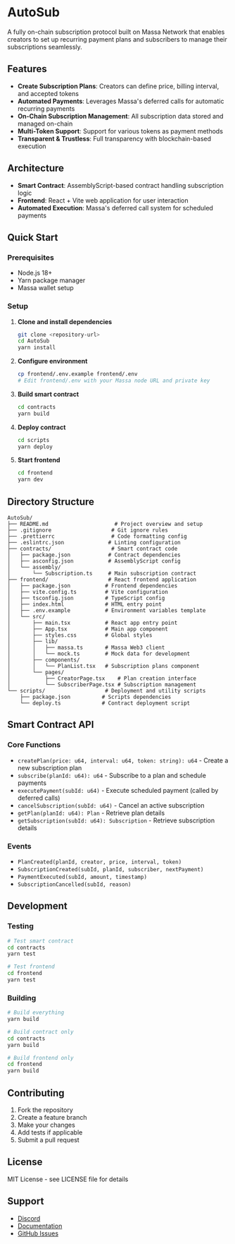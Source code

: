 # AutoSub

A fully on-chain subscription protocol built on Massa Network that enables creators to set up recurring payment plans and subscribers to manage their subscriptions seamlessly.

## Features

- **Create Subscription Plans**: Creators can define price, billing interval, and accepted tokens
- **Automated Payments**: Leverages Massa's deferred calls for automatic recurring payments
- **On-Chain Subscription Management**: All subscription data stored and managed on-chain
- **Multi-Token Support**: Support for various tokens as payment methods
- **Transparent & Trustless**: Full transparency with blockchain-based execution

## Architecture

- **Smart Contract**: AssemblyScript-based contract handling subscription logic
- **Frontend**: React + Vite web application for user interaction
- **Automated Execution**: Massa's deferred call system for scheduled payments

## Quick Start

### Prerequisites

- Node.js 18+
- Yarn package manager
- Massa wallet setup

### Setup

1. **Clone and install dependencies**
   ```bash
   git clone <repository-url>
   cd AutoSub
   yarn install
   ```

2. **Configure environment**
   ```bash
   cp frontend/.env.example frontend/.env
   # Edit frontend/.env with your Massa node URL and private key
   ```

3. **Build smart contract**
   ```bash
   cd contracts
   yarn build
   ```

4. **Deploy contract**
   ```bash
   cd scripts
   yarn deploy
   ```

5. **Start frontend**
   ```bash
   cd frontend
   yarn dev
   ```

## Directory Structure

```
AutoSub/
├── README.md                     # Project overview and setup
├── .gitignore                   # Git ignore rules
├── .prettierrc                  # Code formatting config
├── .eslintrc.json              # Linting configuration
├── contracts/                   # Smart contract code
│   ├── package.json            # Contract dependencies
│   ├── asconfig.json           # AssemblyScript config
│   └── assembly/
│       └── Subscription.ts     # Main subscription contract
├── frontend/                   # React frontend application
│   ├── package.json           # Frontend dependencies
│   ├── vite.config.ts         # Vite configuration
│   ├── tsconfig.json          # TypeScript config
│   ├── index.html             # HTML entry point
│   ├── .env.example           # Environment variables template
│   └── src/
│       ├── main.tsx           # React app entry point
│       ├── App.tsx            # Main app component
│       ├── styles.css         # Global styles
│       ├── lib/
│       │   ├── massa.ts       # Massa Web3 client
│       │   └── mock.ts        # Mock data for development
│       ├── components/
│       │   └── PlanList.tsx   # Subscription plans component
│       └── pages/
│           ├── CreatorPage.tsx    # Plan creation interface
│           └── SubscriberPage.tsx # Subscription management
└── scripts/                   # Deployment and utility scripts
    ├── package.json          # Scripts dependencies
    └── deploy.ts             # Contract deployment script
```

## Smart Contract API

### Core Functions

- `createPlan(price: u64, interval: u64, token: string): u64` - Create a new subscription plan
- `subscribe(planId: u64): u64` - Subscribe to a plan and schedule payments
- `executePayment(subId: u64)` - Execute scheduled payment (called by deferred calls)
- `cancelSubscription(subId: u64)` - Cancel an active subscription
- `getPlan(planId: u64): Plan` - Retrieve plan details
- `getSubscription(subId: u64): Subscription` - Retrieve subscription details

### Events

- `PlanCreated(planId, creator, price, interval, token)`
- `SubscriptionCreated(subId, planId, subscriber, nextPayment)`
- `PaymentExecuted(subId, amount, timestamp)`
- `SubscriptionCancelled(subId, reason)`

## Development

### Testing

```bash
# Test smart contract
cd contracts
yarn test

# Test frontend
cd frontend
yarn test
```

### Building

```bash
# Build everything
yarn build

# Build contract only
cd contracts
yarn build

# Build frontend only
cd frontend
yarn build
```

## Contributing

1. Fork the repository
2. Create a feature branch
3. Make your changes
4. Add tests if applicable
5. Submit a pull request

## License

MIT License - see LICENSE file for details

## Support

- [Discord](https://discord.gg/massa)
- [Documentation](https://docs.massa.net/)
- [GitHub Issues](https://github.com/your-username/AutoSub/issues)
